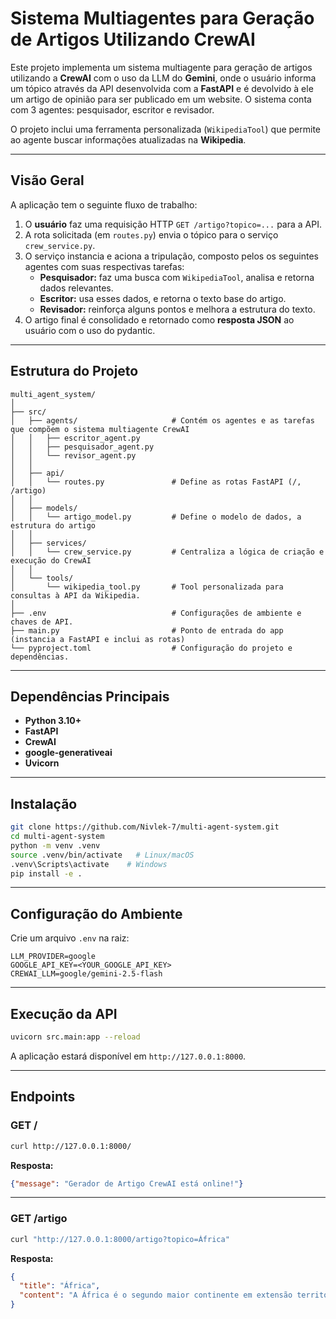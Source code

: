 # Sistema Multiagentes para Geração de Artigos Utilizando CrewAI 

Este projeto implementa um sistema multiagente para geração de artigos utilizando a **CrewAI** com o uso da LLM do **Gemini**, onde o usuário informa um tópico através da API desenvolvida com a **FastAPI** e é devolvido à ele um artigo de opinião para ser publicado em um website. O sistema conta com 3 agentes: pesquisador, escritor e revisador.

O projeto inclui uma ferramenta personalizada (`WikipediaTool`) que permite ao agente buscar informações atualizadas na **Wikipedia**.

---

## Visão Geral

A aplicação tem o seguinte fluxo de trabalho:

1. O **usuário** faz uma requisição HTTP `GET /artigo?topico=...` para a API.  
2. A rota solicitada (em `routes.py`) envia o tópico para o serviço `crew_service.py`.  
3. O serviço instancia e aciona a tripulação, composto pelos os seguintes agentes com suas respectivas tarefas:  
   - **Pesquisador:** faz uma busca com `WikipediaTool`, analisa e retorna dados relevantes. 
   - **Escritor:** usa esses dados, e retorna o texto base do artigo.
   - **Revisador:** reinforça alguns pontos e melhora a estrutura do texto.
4. O artigo final é consolidado e retornado como **resposta JSON** ao usuário com o uso do pydantic.

---

## Estrutura do Projeto

```
multi_agent_system/
│
├── src/
│   ├── agents/                     # Contém os agentes e as tarefas que compõem o sistema multiagente CrewAI
│   │   ├── escritor_agent.py
│   │   ├── pesquisador_agent.py
│   │   └── revisor_agent.py
│   │
│   ├── api/
│   │   └── routes.py               # Define as rotas FastAPI (/, /artigo)
│   │
│   ├── models/
│   │   └── artigo_model.py         # Define o modelo de dados, a estrutura do artigo
│   │
│   ├── services/
│   │   └── crew_service.py         # Centraliza a lógica de criação e execução do CrewAI
│   │
│   └── tools/
│       └── wikipedia_tool.py       # Tool personalizada para consultas à API da Wikipedia.
│
├── .env                            # Configurações de ambiente e chaves de API.
├── main.py                         # Ponto de entrada do app (instancia a FastAPI e inclui as rotas)
└── pyproject.toml                  # Configuração do projeto e dependências.
```

---

## Dependências Principais

- **Python 3.10+**
- **FastAPI**
- **CrewAI**
- **google-generativeai**
- **Uvicorn**

---

## Instalação

```bash
git clone https://github.com/Nivlek-7/multi-agent-system.git
cd multi-agent-system
python -m venv .venv
source .venv/bin/activate   # Linux/macOS
.venv\Scripts\activate    # Windows
pip install -e .
```

---

## Configuração do Ambiente

Crie um arquivo `.env` na raiz:

```env
LLM_PROVIDER=google
GOOGLE_API_KEY=<YOUR_GOOGLE_API_KEY>
CREWAI_LLM=google/gemini-2.5-flash
```

---

## Execução da API

```bash
uvicorn src.main:app --reload
```

A aplicação estará disponível em `http://127.0.0.1:8000`.

---

## Endpoints

### **GET /**

```bash
curl http://127.0.0.1:8000/
```

**Resposta:**
```json
{"message": "Gerador de Artigo CrewAI está online!"}
```

---

### **GET /artigo**

```bash
curl "http://127.0.0.1:8000/artigo?topico=África"
```

**Resposta:**
```json
{
  "title": "África",
  "content": "A África é o segundo maior continente em extensão territorial..."
}
```
